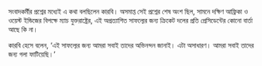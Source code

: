 সংবাদকর্মীর প্রশ্নের মধ্যেই এ কথা বলছিলেন কারবি। অসমাপ্ত সেই প্রশ্নের শেষ অংশ ছিল, সামনে দক্ষিণ আফ্রিকা ও ওয়েস্ট ইন্ডিজের বিপক্ষে ম্যাচ যুক্তরাষ্ট্রের, এই অপ্রত্যাশিত সাফল্যের জন্য ক্রিকেট দলের প্রতি প্রেসিডেন্টের কোনো বার্তা আছে কি না।

কারবি হেসে বলেন, ‘এই সাফল্যের জন্য আমরা সবাই তাদের অভিনন্দন জানাই। এটা অসাধারণ। আমরা সবাই তাদের জন্য গলা ফাটিয়েছি।’
